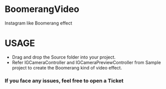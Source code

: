 # BoomerangVideo
Instagram like Boomerang effect

# USAGE
 * Drag and drop the Source folder into your project.
 * Refer IGCameraController and IGCameraPreviewController from Sample project to create the Boomerang kind of video effect.
 
 ### If you face any issues, feel free to open a Ticket
